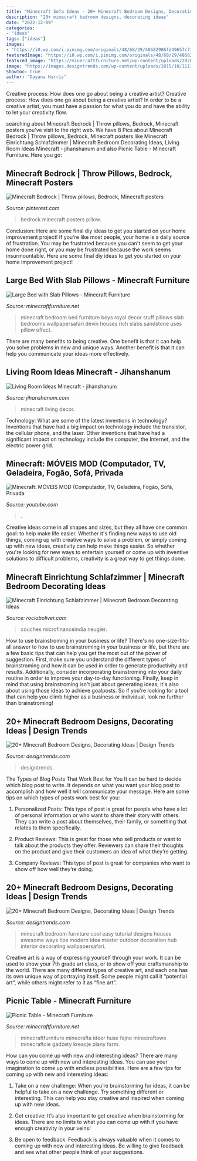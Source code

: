 ```yaml
---
title: "Minecraft Sofa Ideas - 20+ Minecraft Bedroom Designs, Decorating Ideas"
description: "20+ minecraft bedroom designs, decorating ideas"
date: "2022-12-09"
categories:
- "ideas"
tags: ["ideas"]
images:
- "https://i0.wp.com/i.pinimg.com/originals/48/68/29/48682986fd49657c71f524d2c6fd56c6.jpg?strip=all"
featuredImage: "https://i0.wp.com/i.pinimg.com/originals/48/68/29/48682986fd49657c71f524d2c6fd56c6.jpg?strip=all"
featured_image: "https://minecraftfurniture.net/wp-content/uploads/2020/05/Minecraft-Picnic-Table-Design-1536x864.png"
image: "https://images.designtrends.com/wp-content/uploads/2015/10/11110029/Cool-Minecraft-Bedroom-Furniture-Idea.png"
ShowToc: true
author: "Dayana Harris"
---
```



Creative process: How does one go about being a creative artist?
Creative process: How does one go about being a creative artist?
In order to be a creative artist, you must have a passion for what you do and have the ability to let your creativity flow.

	

		
searching about Minecraft Bedrock | Throw pillows, Bedrock, Minecraft posters you've visit to the right web. We have 8 Pics about Minecraft Bedrock | Throw pillows, Bedrock, Minecraft posters like Minecraft Einrichtung Schlafzimmer | Minecraft Bedroom Decorating Ideas, Living Room Ideas Minecraft - jihanshanum and also Picnic Table - Minecraft Furniture. Here you go:
		
    
## Minecraft Bedrock | Throw Pillows, Bedrock, Minecraft Posters

<img loading=lazy src="https://i.pinimg.com/originals/a5/ae/11/a5ae11de9f6bfa0376e2421ff0bc890f.jpg" onerror="this.onerror=null;this.src='https://tse2.mm.bing.net/th?id=OIP.YNEtNZ6wvt04r_0BH3aLhgHaHa&amp;pid=15.1';" alt="Minecraft Bedrock | Throw pillows, Bedrock, Minecraft posters">

_Source: pinterest.com_

>bedrock minecraft posters pillow. 

	

Conclusion: Here are some final diy ideas to get you started on your home improvement project!
If you're like most people, your home is a daily source of frustration. You may be frustrated because you can't seem to get your home done right, or you may be frustrated because the work seems insurmountable. Here are some final diy ideas to get you started on your home improvement project!

    
## Large Bed With Slab Pillows - Minecraft Furniture

<img loading=lazy src="https://minecraftfurniture.net/wp-content/uploads/2020/05/103607.jpg" onerror="this.onerror=null;this.src='https://tse3.mm.bing.net/th?id=OIP.7yb6E2iTIiuoimJoGrR4DQHaEK&amp;pid=15.1';" alt="Large Bed with Slab Pillows - Minecraft Furniture">

_Source: minecraftfurniture.net_

>minecraft bedroom bed furniture boys royal decor stuff pillows slab bedrooms wallpapersafari devin houses rich slabs sandstone uses pillow effect. 

	

There are many benefits to being creative. One benefit is that it can help you solve problems in new and unique ways. Another benefit is that it can help you communicate your ideas more effectively.

    
## Living Room Ideas Minecraft - Jihanshanum

<img loading=lazy src="https://i.ytimg.com/vi/Y33td0GuWi4/maxresdefault.jpg" onerror="this.onerror=null;this.src='https://tse1.mm.bing.net/th?id=OIP.dwAM_sep9kxKDIXnlsS9OQHaEK&amp;pid=15.1';" alt="Living Room Ideas Minecraft - jihanshanum">

_Source: jihanshanum.com_

>minecraft living decor. 

	

Technology: What are some of the latest inventions in technology?
Inventions that have had a big impact on technology include the transistor, the cellular phone, and the laser. Other inventions that have had a significant impact on technology include the computer, the Internet, and the electric power grid.

    
## Minecraft: MÓVEIS MOD (Computador, TV, Geladeira, Fogão, Sofá, Privada

<img loading=lazy src="https://i.ytimg.com/vi/CW5usnOIdtQ/maxresdefault.jpg" onerror="this.onerror=null;this.src='https://tse1.mm.bing.net/th?id=OIP.ew_pDHrOVcN8JcU0kmbfIAHaEK&amp;pid=15.1';" alt="Minecraft: MÓVEIS MOD (Computador, TV, Geladeira, Fogão, Sofá, Privada">

_Source: youtube.com_

>. 

	

Creative ideas come in all shapes and sizes, but they all have one common goal: to help make life easier. Whether it's finding new ways to use old things, coming up with creative ways to solve a problem, or simply coming up with new ideas, creativity can help make things easier. So whether you're looking for new ways to entertain yourself or come up with inventive solutions to difficult problems, creativity is a great way to get things done.

    
## Minecraft Einrichtung Schlafzimmer | Minecraft Bedroom Decorating Ideas

<img loading=lazy src="https://i0.wp.com/i.pinimg.com/originals/48/68/29/48682986fd49657c71f524d2c6fd56c6.jpg?strip=all" onerror="this.onerror=null;this.src='https://tse1.mm.bing.net/th?id=OIP.K9Niaw0t1Pv0UTJcIxaETgHaEK&amp;pid=15.1';" alt="Minecraft Einrichtung Schlafzimmer | Minecraft Bedroom Decorating Ideas">

_Source: rocioboliver.com_

>couches microfinanceindia neugier. 

	

How to use brainstroming in your business or life?
There's no one-size-fits-all answer to how to use brainstroming in your business or life, but there are a few basic tips that can help you get the most out of the power of suggestion. First, make sure you understand the different types of brainstroming and how it can be used in order to generate productivity and results. Additionally, consider incorporating brainstroming into your daily routine in order to improve your day-to-day functioning. Finally, keep in mind that using brainstroming isn't just about generating ideas; it's also about using those ideas to achieve goalposts. So if you're looking for a tool that can help you climb higher as a business or individual, look no further than brainstroming!

    
## 20+ Minecraft Bedroom Designs, Decorating Ideas | Design Trends

<img loading=lazy src="https://images.designtrends.com/wp-content/uploads/2015/10/11110029/Cool-Minecraft-Bedroom-Furniture-Idea.png" onerror="this.onerror=null;this.src='https://tse3.mm.bing.net/th?id=OIP.--8-3YnEoiCDUvyinn23RwHaD9&amp;pid=15.1';" alt="20+ Minecraft Bedroom Designs, Decorating Ideas | Design Trends">

_Source: designtrends.com_

>designtrends. 

	

The Types of Blog Posts That Work Best for You
It can be hard to decide which blog post to write.  It depends on what you want your blog post to accomplish and how well it will communicate your message. Here are some tips on which types of posts work best for you:
1. Personalized Posts: This type of post is great for people who have a lot of personal information or who want to share their story with others. They can write a post about themselves, their family, or something that relates to them specifically.

2. Product Reviews: This is great for those who sell products or want to talk about the products they offer. Reviewers can share their thoughts on the product and give their customers an idea of what they’re getting.

3. Company Reviews: This type of post is great for companies who want to show off how well they’re doing.

    
## 20+ Minecraft Bedroom Designs, Decorating Ideas | Design Trends

<img loading=lazy src="http://images.designtrends.com/wp-content/uploads/2015/10/11102115/Minecraft-Furniture-Bedroom-tips-.png" onerror="this.onerror=null;this.src='https://tse1.mm.bing.net/th?id=OIP.6B3ujuLkObc0b25LiZv_1wHaFm&amp;pid=15.1';" alt="20+ Minecraft Bedroom Designs, Decorating Ideas | Design Trends">

_Source: designtrends.com_

>minecraft bedroom furniture cool easy tutorial designs houses awesome ways tips modern idea master outdoor decoration hub interior decorating wallpapersafari. 

	

Creative art is a way of expressing yourself through your work. It can be used to show your 7th grade art class, or to show off your craftsmanship to the world. There are many different types of creative art, and each one has its own unique way of portraying itself. Some people might call it “potential art”, while others might refer to it as “fine art”.

    
## Picnic Table - Minecraft Furniture

<img loading=lazy src="https://minecraftfurniture.net/wp-content/uploads/2020/05/Minecraft-Picnic-Table-Design-1536x864.png" onerror="this.onerror=null;this.src='https://tse1.mm.bing.net/th?id=OIP.MhLs0H10pTVtLHHdXJpxNQHaEK&amp;pid=15.1';" alt="Picnic Table - Minecraft Furniture">

_Source: minecraftfurniture.net_

>minecraftfurniture minecrafta ideer huse fajne minecraftowe minecraftcie gadżety kreacje plany farm. 

	

How can you come up with new and interesting ideas?
There are many ways to come up with new and interesting ideas. You can use your imagination to come up with endless possibilities. Here are a few tips for coming up with new and interesting ideas:
1. Take on a new challenge: When you’re brainstorming for ideas, it can be helpful to take on a new challenge. Try something different or interesting. This can help you stay creative and inspired when coming up with new ideas.

2. Get creative: It’s also important to get creative when brainstorming for ideas. There are no limits to what you can come up with if you have enough creativity in your veins!

3. Be open to feedback: Feedback is always valuable when it comes to coming up with new and interesting ideas. Be willing to give feedback and see what other people think of your suggestions.

